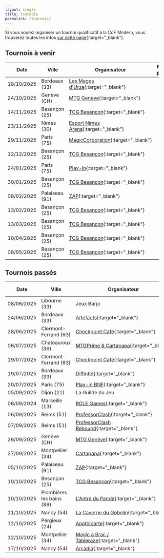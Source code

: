 ```yaml
---
layout: single
title: Tournois
permalink: /tournois/
---
```


Si vous voulez organiser un tournoi qualificatif à la CdF Modern, vous trouverez toutes les infos [sur cette page](/organiser-un-qualifier/){:target="_blank"}.

## Tournois à venir

| Date | Ville | Organisateur | Nb. de places | Inscription |
| - | - | - | :-: | - |
| 18/10/2025 | Bordeaux (33) | [Les Mages d'Urza](https://www.facebook.com/lesmagesdurza/?locale=fr_FR){:target="_blank"} | 40 | [HelloAsso](https://www.helloasso.com/associations/les-mages-d-urza/evenements/urza-series) |
| 24/10/2025 | Genève (CH) | [MTG Genève](https://unityleague.gg/organizer/20){:target="_blank"} |  |  |
| 14/11/2025 | Besançon (25) | [TCG Besançon](https://www.facebook.com/groups/986506592668678){:target="_blank"} | 32 | |
| 23/11/2025 | Nimes (30) | [Esport Nimes Arena](https://media.discordapp.net/attachments/702891430942736384/1430281196792709191/WhatsApp_Image_2025-10-21_a_21.45.00_b6951122.jpg?ex=68f934aa&is=68f7e32a&hm=5251af136351e362de5615090e2ef8d33fdae252c095b94ec9dae5a3f9cb14f0&=&format=webp&width=712&height=1008){:target="_blank"} | 24 | |
| 29/11/2025 | Paris (75) | [MagicCorporation](https://boutique.magiccorporation.com/){:target="_blank"} | 40 | [MagicCorporation](http://animation.magiccorporation.com/?op=calendrier&mois=11&annee=2025)|
| 12/12/2025 | Besançon (25) | [TCG Besançon](https://www.facebook.com/groups/986506592668678){:target="_blank"} | 32 | |
| 24/01/2025 | Paris (75) | [Play-In](https://www.play-in.com/fr){:target="_blank"} | 32 | [Play-In](https://www.play-in.com/fr/evenements/1/paris-bnf) |
| 30/01/2026 | Besançon (25) | [TCG Besançon](https://www.facebook.com/groups/986506592668678){:target="_blank"} | 32 | |
| 08/02/2026 | Palaiseau (91) | [ZAP](https://www.facebook.com/arpenteursdepalaiseau/){:target="_blank"} |  |  |
| 13/02/2026 | Besançon (25) | [TCG Besançon](https://www.facebook.com/groups/986506592668678){:target="_blank"} | 32 | |
| 13/03/2026 | Besançon (25) | [TCG Besançon](https://www.facebook.com/groups/986506592668678){:target="_blank"} | 32 | |
| 10/04/2026 | Besançon (25) | [TCG Besançon](https://www.facebook.com/groups/986506592668678){:target="_blank"} | 32 | |
| 08/05/2026 | Besançon (25) | [TCG Besançon](https://www.facebook.com/groups/986506592668678){:target="_blank"} | 32 | |



## Tournois passés

| Date | Ville | Organisateur | Nb. de joueurs | Top 8 |
| - | - | - | :-: | - |
| 08/06/2025 | Libourne (33) | Jeux Barjo | 25 | [MTGTop8](https://www.mtgtop8.com/event?e=70449){:target="_blank"} |
| 24/06/2025 | Bordeaux (33) | [Artefacts](https://discord.gg/tbzHdf4Hvm){:target="_blank"} | 24 | [MTGTop8](https://www.mtgtop8.com/event?e=70479){:target="_blank"} |
| 28/06/2025 | Clermont-Ferrand (63) | [Checkpoint Café](https://www.facebook.com/lecheckpointcafe){:target="_blank"} |  |  |
| 06/07/2025 | Chateauroux (36) | [MTGPrime&nbsp;&&nbsp;Cartapapa](https://discord.gg/eExwuHvzRr){:target="_blank"} | 57 | [MTGTop8](https://www.mtgtop8.com/event?e=71390){:target="_blank"} |
| 19/07/2025 | Clermont-Ferrand (63) | [Checkpoint Café](https://www.facebook.com/lecheckpointcafe){:target="_blank"} |  |  |
| 19/07/2025 | Bordeaux (33) | [Diffintel](https://www.facebook.com/Difintelbordeaux/){:target="_blank"} |  |  |
| 20/07/2025 | Paris (75) | [Play-in BNF](https://www.play-in.com/){:target="_blank"} | 53 |  |
| 05/09/2025 | Dijon (21) | La Guilde du Jeu | | |
| 06/09/2024 | Marseille (13) | [ROLE Games](https://www.facebook.com/rolegamesmarseille){:target="_blank"} |  |  |
| 06/09/2025 | Reims (51) | [ProfessorClash](https://discord.gg/dpnBBQJSHA){:target="_blank"} | 32 | [MTGTop8](https://www.mtgtop8.com/event?e=73360&f=MO){:target="_blank"} |
| 07/09/2025 | Reims (51) | [ProfessorClash Rebound](https://discord.gg/dpnBBQJSHA){:target="_blank"} | 29 | [MTGTop8](https://www.mtgtop8.com/event?e=73403&f=MO){:target="_blank"} |
| 26/09/2025 | Genève (CH) | [MTG Genève](https://unityleague.gg/organizer/20){:target="_blank"} | 12 | N/A |
| 27/09/2025 | Montpellier (34) | [Cartapapa](https://linktr.ee/cartapapa){:target="_blank"} | 32 | [Site Web](https://cartapapa.fr/jeux-video-jeux-de-cartes/tournois/){:target="_blank"} |
| 05/10/2025 | Palaiseau (91) | [ZAP](https://www.facebook.com/arpenteursdepalaiseau/){:target="_blank"} | 20 | [HelloAsso](https://www.helloasso.com/associations/les-arpenteurs-de-palaiseau/evenements/zap-realmbreaker-5-duel-commander-rcq-modern-edh-2) |
| 10/10/2025 | Besançon (25) | [TCG Besançon](https://www.facebook.com/groups/986506592668678){:target="_blank"} | 15 | |
| 10/10/2025 | Plombières les bains (88) | [L'Antre du Panda](https://www.facebook.com/lantredupanda){:target="_blank"} | 16 | reporté novembre|
| 11/10/2025 | Nancy (54) | [La Caverne du Gobelin](https://cavernedugobelin.fr/accueil){:target="_blank"} | 13 | |
| 12/10/2025 | Pérgieux (24) | [Apothicarte](https://apothicarte.com/){:target="_blank"} | 15 | [Apothicarte](https://apothicarte.com/collections/evenements/products/modern-qualifier-dimanche-12-octobre) |
| 12/10/2025 | Montpellier (34) | [Magic à Brac / Tableraze](https://www.facebook.com/MagicABrac/){:target="_blank"} | | annulé |
| 17/10/2025 | Nancy (54) | [Arcadia](https://www.facebook.com/groups/141653686015773/?multi_permalinks=3067870633394049&hoisted_section_header_type=recently_seen){:target="_blank"} | 11 |  |







